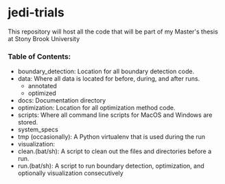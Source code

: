 # jedi-trials
This repository will host all the code that will be part of my Master's thesis at Stony Brook University



### Table of Contents:
 - boundary_detection: Location for all boundary detection code.
 - data: Where all data is located for before, during, and after runs.
 	- annotated
 	- optimized
 - docs: Documentation directory
 - optimization: Location for all optimization method code.
 - scripts: Where all command line scripts for MacOS and Windows are stored.
 - system_specs
 - tmp (occasionally): A Python virtualenv that is used during the run
 - visualization: 
 - clean.(bat/sh): A script to clean out the files and directories before a run.
 - run.(bat/sh): A script to run boundary detection, optimization, and optionally visualization consecutively
